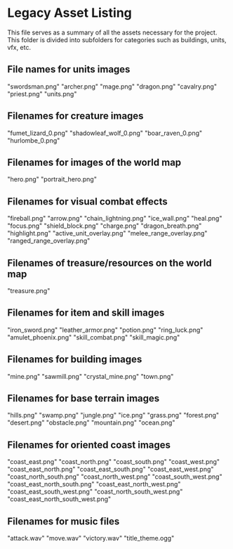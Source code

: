 # Legacy Asset Listing

This file serves as a summary of all the assets necessary
for the project. This folder is divided into subfolders for categories such as buildings, units, vfx, etc.

## File names for units images
"swordsman.png"
"archer.png"
"mage.png"
"dragon.png"
"cavalry.png"
"priest.png"
"units.png"

## Filenames for creature images
"fumet_lizard_0.png"
"shadowleaf_wolf_0.png"
"boar_raven_0.png"
"hurlombe_0.png"

## Filenames for images of the world map
"hero.png"
"portrait_hero.png"

## Filenames for visual combat effects
"fireball.png"
"arrow.png"
"chain_lightning.png"
"ice_wall.png"
"heal.png"
"focus.png"
"shield_block.png"
"charge.png"
"dragon_breath.png"
"highlight.png"
"active_unit_overlay.png"
"melee_range_overlay.png"
"ranged_range_overlay.png"

## Filenames of treasure/resources on the world map
"treasure.png"

## Filenames for item and skill images
"iron_sword.png"
"leather_armor.png"
"potion.png"
"ring_luck.png"
"amulet_phoenix.png"
"skill_combat.png"
"skill_magic.png"

## Filenames for building images
"mine.png"
"sawmill.png"
"crystal_mine.png"
"town.png"

## Filenames for base terrain images
"hills.png"
"swamp.png"
"jungle.png"
"ice.png"
"grass.png"
"forest.png"
"desert.png"
"obstacle.png"
"mountain.png"
"ocean.png"

## Filenames for oriented coast images
"coast_east.png"
"coast_north.png"
"coast_south.png"
"coast_west.png"
"coast_east_north.png"
"coast_east_south.png"
"coast_east_west.png"
"coast_north_south.png"
"coast_north_west.png"
"coast_south_west.png"
"coast_east_north_south.png"
"coast_east_north_west.png"
"coast_east_south_west.png"
"coast_north_south_west.png"
"coast_east_north_south_west.png"

## Filenames for music files
"attack.wav"
"move.wav"
"victory.wav"
"title_theme.ogg"

